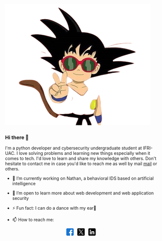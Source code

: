 # ![land229](https://github.com/land229/land229/blob/main/one1-removebg-preview.png)
### Hi there 👋
I'm a python developer and cybersecurity undergraduate student at IFRI-UAC. I love solving problems and learning new things especially when it comes to tech. I'd love to learn and share my knowledge with others.  Don't hesitate to contact me in case you'd like to reach me as well by mail [mail](mailto:landryidani950@gmail.com) or others.

- 🔭 I’m currently working on Nathan, a behavioral IDS based on artificial intelligence
  
- 🌱 I’m open to learn more about web development and web application security

- ⚡ Fun fact: I can do a dance with my ear🤣

- 📫 How to reach me:

<p align='center'>
  <a href=""><img height="24" src="https://github.com/land229/land229/blob/main/facebook_733547.png"></a>&nbsp;&nbsp;
  <a href=""><img height="24" src="https://github.com/land229/land229/blob/main/twitter_5968830.png"></a>&nbsp;&nbsp;
  <a href="https://www.linkedin.com/in/voir-landry-idani"><img height="24" src="https://github.com/land229/land229/blob/main/linkedin_3536569.png"></a>&nbsp;&nbsp;
</p>
